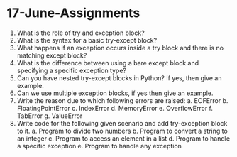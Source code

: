 # 17-June-Assignments
1. What is the role of try and exception block?
2. What is the syntax for a basic try-except block?
3. What happens if an exception occurs inside a try block and there is no matching
except block?
4. What is the difference between using a bare except block and specifying a specific
exception type?
5. Can you have nested try-except blocks in Python? If yes, then give an example.
6. Can we use multiple exception blocks, if yes then give an example.
7. Write the reason due to which following errors are raised:
a. EOFError
b. FloatingPointError
c. IndexError
d. MemoryError
e. OverflowError
f. TabError
g. ValueError
8. Write code for the following given scenario and add try-exception block to it.
a. Program to divide two numbers
b. Program to convert a string to an integer
c. Program to access an element in a list
d. Program to handle a specific exception
e. Program to handle any exception

